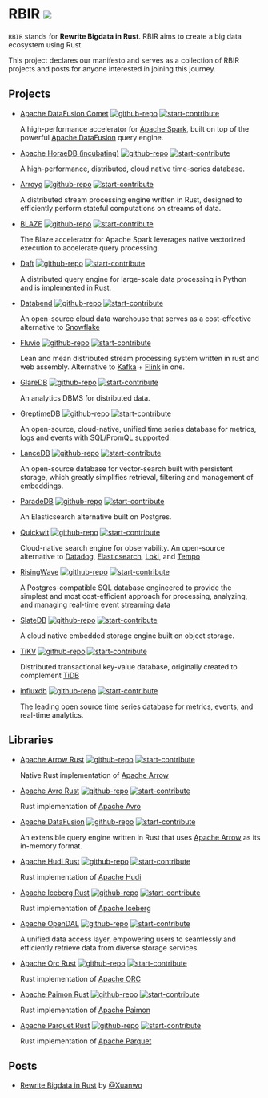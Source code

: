 # RBIR [![](https://img.shields.io/discord/1283371436773212212?logo=discord&label=discord)](https://discord.gg/SshxvYpn)

`RBIR` stands for **Rewrite Bigdata in Rust**. RBIR aims to create a big data ecosystem using Rust.

This project declares our manifesto and serves as a collection of RBIR projects and posts for anyone interested in joining this journey.

## Projects

- [Apache DataFusion Comet](./projects/apache_datafusion_comet.md) [![github-repo](https://img.shields.io/badge/open-repo-blue)](https://github.com/apache/datafusion-comet) [![start-contribute](https://img.shields.io/badge/start-contribute-blue)](https://github.com/apache/datafusion-comet/contribute)

  A high-performance accelerator for [Apache Spark](https://spark.apache.org/), built on top of the powerful [Apache DataFusion](https://github.com/apache/datafusion) query engine.
- [Apache HoraeDB (incubating)](./projects/apache_horaedb_(incubating).md) [![github-repo](https://img.shields.io/badge/open-repo-blue)](https://github.com/apache/horaedb) [![start-contribute](https://img.shields.io/badge/start-contribute-blue)](https://github.com/apache/horaedb/contribute)

  A high-performance, distributed, cloud native time-series database.
- [Arroyo](./projects/arroyo.md) [![github-repo](https://img.shields.io/badge/open-repo-blue)](https://github.com/ArroyoSystems/arroyo) [![start-contribute](https://img.shields.io/badge/start-contribute-blue)](https://github.com/ArroyoSystems/arroyo/contribute)

  A distributed stream processing engine written in Rust, designed to efficiently perform stateful computations on streams of data.
- [BLAZE](./projects/blaze.md) [![github-repo](https://img.shields.io/badge/open-repo-blue)](https://github.com/kwai/blaze) [![start-contribute](https://img.shields.io/badge/start-contribute-blue)](https://github.com/kwai/blaze/contribute)

  The Blaze accelerator for Apache Spark leverages native vectorized execution to accelerate query processing.
- [Daft](./projects/daft.md) [![github-repo](https://img.shields.io/badge/open-repo-blue)](https://github.com/Eventual-Inc/Daft) [![start-contribute](https://img.shields.io/badge/start-contribute-blue)](https://github.com/Eventual-Inc/Daft/contribute)

  A distributed query engine for large-scale data processing in Python and is implemented in Rust.
- [Databend](./projects/databend.md) [![github-repo](https://img.shields.io/badge/open-repo-blue)](https://github.com/datafuselabs/databend) [![start-contribute](https://img.shields.io/badge/start-contribute-blue)](https://github.com/datafuselabs/databend/contribute)

  An open-source cloud data warehouse that serves as a cost-effective alternative to [Snowflake](https://www.snowflake.com/)
- [Fluvio](./projects/fluvio.md) [![github-repo](https://img.shields.io/badge/open-repo-blue)](https://github.com/infinyon/fluvio) [![start-contribute](https://img.shields.io/badge/start-contribute-blue)](https://github.com/infinyon/fluvio/contribute)

  Lean and mean distributed stream processing system written in rust and web assembly. Alternative to [Kafka](https://github.com/apache/kafka) + [Flink](https://github.com/apache/flink) in one.
- [GlareDB](./projects/glaredb.md) [![github-repo](https://img.shields.io/badge/open-repo-blue)](https://github.com/GlareDB/glaredb) [![start-contribute](https://img.shields.io/badge/start-contribute-blue)](https://github.com/GlareDB/glaredb/contribute)

  An analytics DBMS for distributed data.
- [GreptimeDB](./projects/greptimedb.md) [![github-repo](https://img.shields.io/badge/open-repo-blue)](https://github.com/GreptimeTeam/greptimedb) [![start-contribute](https://img.shields.io/badge/start-contribute-blue)](https://github.com/GreptimeTeam/greptimedb/contribute)

  An open-source, cloud-native, unified time series database for metrics, logs and events with SQL/PromQL supported.
- [LanceDB](./projects/lancedb.md) [![github-repo](https://img.shields.io/badge/open-repo-blue)](https://github.com/lancedb/lancedb) [![start-contribute](https://img.shields.io/badge/start-contribute-blue)](https://github.com/lancedb/lancedb/contribute)

  An open-source database for vector-search built with persistent storage, which greatly simplifies retrieval, filtering and management of embeddings.
- [ParadeDB](./projects/paradedb.md) [![github-repo](https://img.shields.io/badge/open-repo-blue)](https://github.com/paradedb/paradedb) [![start-contribute](https://img.shields.io/badge/start-contribute-blue)](https://github.com/paradedb/paradedb/contribute)

  An Elasticsearch alternative built on Postgres.
- [Quickwit](./projects/quickwit.md) [![github-repo](https://img.shields.io/badge/open-repo-blue)](https://github.com/quickwit-oss/quickwit) [![start-contribute](https://img.shields.io/badge/start-contribute-blue)](https://github.com/quickwit-oss/quickwit/contribute)

  Cloud-native search engine for observability. An open-source alternative to [Datadog](https://www.datadoghq.com/), [Elasticsearch](https://www.elastic.co/elasticsearch), [Loki](https://github.com/grafana/loki), and [Tempo](https://github.com/grafana/tempo)
- [RisingWave](./projects/risingwave.md) [![github-repo](https://img.shields.io/badge/open-repo-blue)](https://github.com/risingwavelabs/risingwave) [![start-contribute](https://img.shields.io/badge/start-contribute-blue)](https://github.com/risingwavelabs/risingwave/contribute)

  A Postgres-compatible SQL database engineered to provide the simplest and most cost-efficient approach for processing, analyzing, and managing real-time event streaming data
- [SlateDB](./projects/slatedb.md) [![github-repo](https://img.shields.io/badge/open-repo-blue)](https://github.com/slatedb/slatedb) [![start-contribute](https://img.shields.io/badge/start-contribute-blue)](https://github.com/slatedb/slatedb/contribute)

  A cloud native embedded storage engine built on object storage.
- [TiKV](./projects/tikv.md) [![github-repo](https://img.shields.io/badge/open-repo-blue)](https://github.com/tikv/tikv) [![start-contribute](https://img.shields.io/badge/start-contribute-blue)](https://github.com/tikv/tikv/contribute)

  Distributed transactional key-value database, originally created to complement [TiDB](https://github.com/pingcap/tidb/)
- [influxdb](./projects/influxdb.md) [![github-repo](https://img.shields.io/badge/open-repo-blue)](https://github.com/influxdata/influxdb) [![start-contribute](https://img.shields.io/badge/start-contribute-blue)](https://github.com/influxdata/influxdb/contribute)

  The leading open source time series database for metrics, events, and real-time analytics.


## Libraries

- [Apache Arrow Rust](./libraries/apache_arrow_rust.md) [![github-repo](https://img.shields.io/badge/open-repo-blue)](https://github.com/apache/arrow-rs) [![start-contribute](https://img.shields.io/badge/start-contribute-blue)](https://github.com/apache/arrow-rs/contribute)

  Native Rust implementation of [Apache Arrow](https://github.com/apache/arrow)
- [Apache Avro Rust](./libraries/apache_avro_rust.md) [![github-repo](https://img.shields.io/badge/open-repo-blue)](https://github.com/apache/avro) [![start-contribute](https://img.shields.io/badge/start-contribute-blue)](https://github.com/apache/avro/contribute)

  Rust implementation of [Apache Avro](https://avro.apache.org/)
- [Apache DataFusion](./libraries/apache_datafusion.md) [![github-repo](https://img.shields.io/badge/open-repo-blue)](https://github.com/apache/datafusion) [![start-contribute](https://img.shields.io/badge/start-contribute-blue)](https://github.com/apache/datafusion/contribute)

  An extensible query engine written in Rust that uses [Apache Arrow](https://github.com/apache/arrow) as its in-memory format.
- [Apache Hudi Rust](./libraries/apache_hudi_rust.md) [![github-repo](https://img.shields.io/badge/open-repo-blue)](https://github.com/apache/hudi-rs) [![start-contribute](https://img.shields.io/badge/start-contribute-blue)](https://github.com/apache/hudi-rs/contribute)

  Rust implementation of [Apache Hudi](https://hudi.apache.org/)
- [Apache Iceberg Rust](./libraries/apache_iceberg_rust.md) [![github-repo](https://img.shields.io/badge/open-repo-blue)](https://github.com/apache/iceberg-rust/) [![start-contribute](https://img.shields.io/badge/start-contribute-blue)](https://github.com/apache/iceberg-rust//contribute)

  Rust implementation of [Apache Iceberg](https://iceberg.apache.org/)
- [Apache OpenDAL](./libraries/apache_opendal.md) [![github-repo](https://img.shields.io/badge/open-repo-blue)](https://github.com/apache/opendal) [![start-contribute](https://img.shields.io/badge/start-contribute-blue)](https://github.com/apache/opendal/contribute)

  A unified data access layer, empowering users to seamlessly and efficiently retrieve data from diverse storage services.
- [Apache Orc Rust](./libraries/apache_orc_rust.md) [![github-repo](https://img.shields.io/badge/open-repo-blue)](https://github.com/datafusion-contrib/datafusion-orc) [![start-contribute](https://img.shields.io/badge/start-contribute-blue)](https://github.com/datafusion-contrib/datafusion-orc/contribute)

  Rust implementation of [Apache ORC](https://orc.apache.org/)
- [Apache Paimon Rust](./libraries/apache_paimon_rust.md) [![github-repo](https://img.shields.io/badge/open-repo-blue)](https://github.com/apache/paimon-rust) [![start-contribute](https://img.shields.io/badge/start-contribute-blue)](https://github.com/apache/paimon-rust/contribute)

  Rust implementation of [Apache Paimon](https://paimon.apache.org/)
- [Apache Parquet Rust](./libraries/apache_parquet_rust.md) [![github-repo](https://img.shields.io/badge/open-repo-blue)](https://github.com/apache/arrow-rs) [![start-contribute](https://img.shields.io/badge/start-contribute-blue)](https://github.com/apache/arrow-rs/contribute)

  Rust implementation of [Apache Parquet](https://parquet.apache.org/)


## Posts

- [Rewrite Bigdata in Rust](https://xuanwo.io/2024/07-rewrite-bigdata-in-rust/) by [@Xuanwo](https://github.com/Xuanwo)

